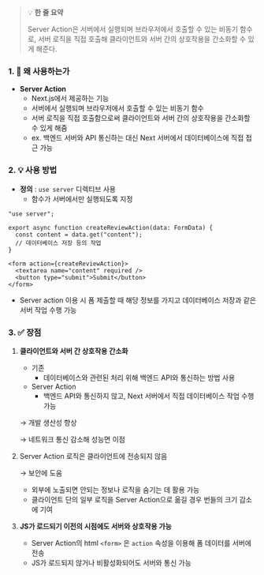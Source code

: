 > 💡 **한 줄 요약**
>
> Server Action은 서버에서 실행되며 브라우저에서 호출할 수 있는 비동기 함수로, 서버 로직을 직접 호출해 클라이언트와 서버 간의 상호작용을 간소화할 수 있게 해준다.

### 1. 🤔 왜 사용하는가

- **Server Action**
  - Next.js에서 제공하는 기능
  - 서버에서 실행되며 브라우저에서 호출할 수 있는 비동기 함수
  - 서버 로직을 직접 호출함으로써 클라이언트와 서버 간의 상호작용을 간소화할 수 있게 해줌
  - ex. 백엔드 서버와 API 통신하는 대신 Next 서버에서 데이터베이스에 직접 접근 가능

### 2. 💡 사용 방법

- **정의** : `use server` 디렉티브 사용
  - 함수가 서버에서만 실행되도록 지정

```tsx
"use server";

export async function createReviewAction(data: FormData) {
  const content = data.get("content");
  // 데이터베이스 저장 등의 작업
}
```

```tsx
<form action={createReviewAction}>
  <textarea name="content" required />
  <button type="submit">Submit</button>
</form>
```

- Server action 이용 시 폼 제출할 때 해당 정보를 가지고 데이터베이스 저장과 같은 서버 작업 수행 가능

### 3. ✅ 장점

1. **클라이언트와 서버 간 상호작용 간소화**

   - 기존
     - 데이터베이스와 관련된 처리 위해 백엔드 API와 통신하는 방법 사용
   - Server Action
     - 백엔드 API와 통신하지 않고, Next 서버에서 직접 데이터베이스 작업 수행 가능

   → 개발 생산성 향상

   → 네트워크 통신 감소해 성능면 이점

2. Server Action 로직은 클라이언트에 전송되지 않음

   → 보안에 도움

   - 외부에 노출되면 안되는 정보나 로직을 숨기는 데 활용 가능
   - 클라이언트 단의 일부 로직을 Server Action으로 옮길 경우 번들의 크기 감소에 기여

3. **JS가 로드되기 이전의 시점에도 서버와 상호작용 가능**
   - Server Action의 html `<form>` 은 `action` 속성을 이용해 폼 데이터를 서버에 전송
   - JS가 로드되지 않거나 비활성화되어도 서버와 통신 가능

